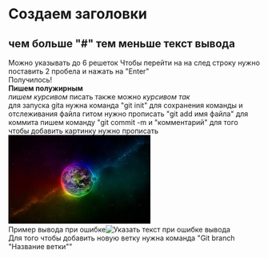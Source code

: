 # Создаем заголовки
## чем больше "#" тем меньше текст вывода    
Можно указывать до 6 решеток
Чтобы перейти на на след строку нужно поставить 2 пробела и нажать на "Enter"  
Получилось!  
**Пишем полужирным**  
*пишем курсивом*  писать также можно _курсивом так_  
для запуска gita нужна команда "git init"
для сохранения команды и отслеживания файла гитом нужно прописать "git add имя файла"
для коммита пишем команду "git commit -m и "комментарий"
для того чтобы добавить картинку нужно прописать 
![Указать текст при ошибке вывода](Check.jpg)  
Пример вывода при ошибке![Указать текст при ошибке вывода](Check2.jpg)  
Для того чтобы добавить новую ветку нужна команда "Git branch "Название ветки""  
